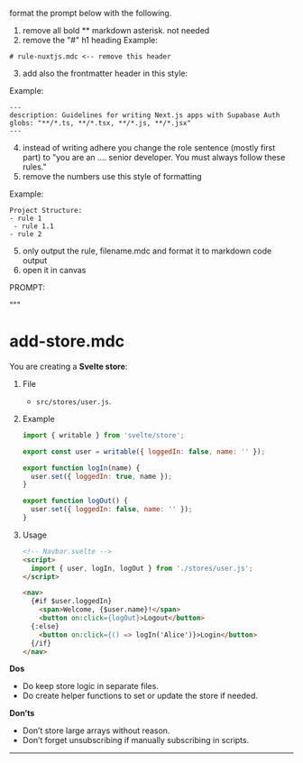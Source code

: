 format the prompt below with the following.


1. remove all bold ** markdown asterisk. not needed
2. remove the "#" h1 heading
Example:
```
# rule-nuxtjs.mdc <-- remove this header
```

3. add also the frontmatter header in this style:

Example:
```
---
description: Guidelines for writing Next.js apps with Supabase Auth
globs: "**/*.ts, **/*.tsx, **/*.js, **/*.jsx"
---
```

4. instead of writing adhere you change the role sentence (mostly first part) to "you are an .... senior developer. You must always follow these rules."
5. remove the numbers use this style of formatting

Example:
```
Project Structure:
- rule 1
 - rule 1.1
- rule 2
```
5. only output the rule, filename.mdc and format it to markdown code output
6. open it in canvas


PROMPT:

"""

# add-store.mdc

You are creating a **Svelte store**:

1) File
   - `src/stores/user.js`.

2) Example
   ```js
   import { writable } from 'svelte/store';

   export const user = writable({ loggedIn: false, name: '' });

   export function logIn(name) {
     user.set({ loggedIn: true, name });
   }

   export function logOut() {
     user.set({ loggedIn: false, name: '' });
   }
   ```

3) Usage
   ```html
   <!-- Navbar.svelte -->
   <script>
     import { user, logIn, logOut } from './stores/user.js';
   </script>

   <nav>
     {#if $user.loggedIn}
       <span>Welcome, {$user.name}!</span>
       <button on:click={logOut}>Logout</button>
     {:else}
       <button on:click={() => logIn('Alice')}>Login</button>
     {/if}
   </nav>
   ```

**Dos**
- Do keep store logic in separate files.  
- Do create helper functions to set or update the store if needed.

**Don’ts**
- Don’t store large arrays without reason.  
- Don’t forget unsubscribing if manually subscribing in scripts.

---